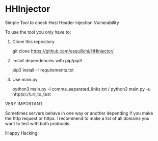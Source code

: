 # HHInjector
Simple Tool to check Host Header Injection Vulnerability

To use the tool you only have to:

1. Clone this repository
   
   git clone https://github.com/esquilichi/HHInjector/
   
2. Install dependencies with pip/pip3

   pip3 install -r requirements.txt
   
   
 3. Use main.py 
    
    python3 main.py -l comma_separated_links.txt /
    python3 main.py -u http(s)://url_to_test
    
    
    
    
VERY IMPORTANT

Sometimes servers behave in one way or another depending if you make the http request or https.
I recommend to make a list of all domains you want to test with both protocols.

!Happy Hacking!

